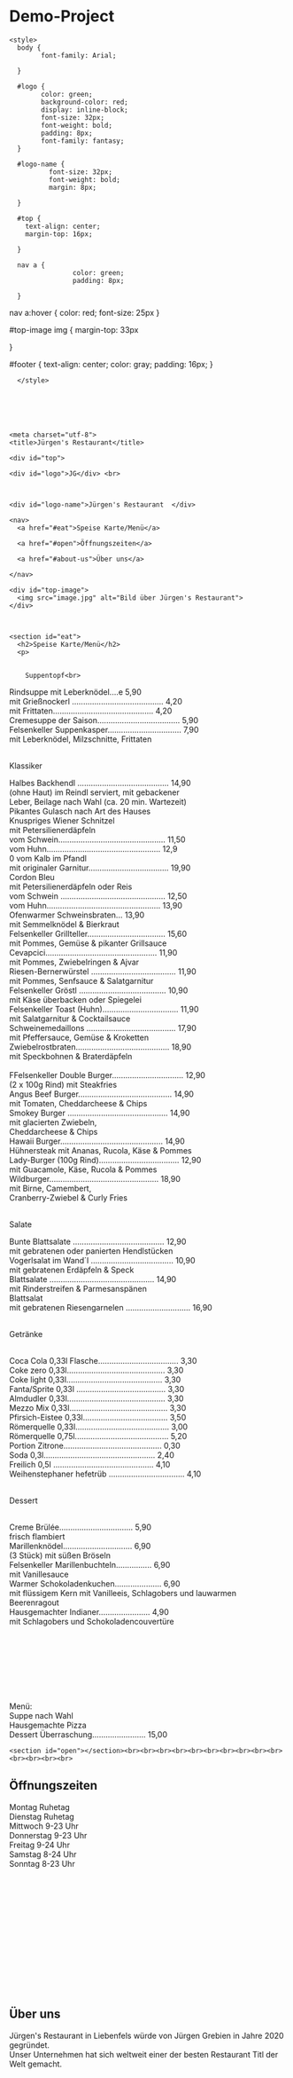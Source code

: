 # Demo-Project



<html lang="de" dir="ltr">

  <head>

    <style>
      body {
            font-family: Arial;

      }

      #logo {
            color: green;
            background-color: red;
            display: inline-block;
            font-size: 32px;
            font-weight: bold;
            padding: 8px;
            font-family: fantasy;
      }

      #logo-name {
              font-size: 32px;
              font-weight: bold;
              margin: 8px;

      }

      #top {
        text-align: center;
        margin-top: 16px;

      }

      nav a {
                    color: green;
                    padding: 8px;

      }
nav a:hover {
            color: red;
            font-size: 25px
}

#top-image img {
                margin-top: 33px

}



#footer {
        text-align: center;
        color: gray;
        padding: 16px;
}


      </style>






    <meta charset="utf-8">
    <title>Jürgen's Restaurant</title>
  </head>
  <body>

    <div id="top">

    <div id="logo">JG</div> <br>



    <div id="logo-name">Jürgen's Restaurant  </div>

    <nav>
      <a href="#eat">Speise Karte/Menü</a>

      <a href="#open">Öffnungszeiten</a>

      <a href="#about-us">Über uns</a>

    </nav>

    <div id="top-image">
      <img src="image.jpg" alt="Bild über Jürgen's Restaurant">
    </div>



    <section id="eat">
      <h2>Speise Karte/Menü</h2>
      <p>


        Suppentopf<br>

Rindsuppe mit Leberknödel....e 5,90<br>
mit Grießnockerl ......................................... 4,20<br>
mit Frittaten............................................. 4,20<br>
Cremesuppe der Saison..................................... 5,90<br>
Felsenkeller Suppenkasper................................. 7,90<br>
mit Leberknödel, Milzschnitte, Frittaten<br><br>

Klassiker<br>

Halbes Backhendl ......................................... 14,90<br>
(ohne Haut) im Reindl serviert, mit gebackener<br>
Leber, Beilage nach Wahl (ca. 20 min. Wartezeit)<br>
Pikantes Gulasch nach Art des Hauses<br>
Knuspriges Wiener Schnitzel<br>
mit Petersilienerdäpfeln<br>
vom Schwein................................................ 11,50<br>
vom Huhn................................................... 12,9<br>0
vom Kalb im Pfandl<br>
mit originaler Garnitur.................................... 19,90<br>
Cordon Bleu<br>
mit Petersilienerdäpfeln oder Reis<br>
vom Schwein ............................................... 12,50<br>
vom Huhn................................................... 13,90<br>
Ofenwarmer Schweinsbraten... 13,90<br>
mit Semmelknödel & Bierkraut<br>
Felsenkeller Grillteller................................... 15,60<br>
mit Pommes, Gemüse & pikanter Grillsauce<br>
Cevapcici.................................................. 11,90<br>
mit Pommes, Zwiebelringen & Ajvar<br>
Riesen-Bernerwürstel ...................................... 11,90<br>
mit Pommes, Senfsauce & Salatgarnitur<br>
Felsenkeller Gröstl ....................................... 10,90<br>
mit Käse überbacken oder Spiegelei<br>
Felsenkeller Toast (Huhn).................................. 11,90<br>
mit Salatgarnitur & Cocktailsauce<br>
Schweinemedaillons ........................................ 17,90<br>
mit Pfeffersauce, Gemüse & Kroketten<br>
Zwiebelrostbraten.......................................... 18,90<br>
mit Speckbohnen & Braterdäpfeln<br><br>
FFelsenkeller Double Burger................................ 12,90<br>
(2 x 100g Rind) mit Steakfries<br>
Angus Beef Burger.......................................... 14,90<br>
mit Tomaten, Cheddarcheese & Chips<br>
Smokey Burger ............................................. 14,90<br>
mit glacierten Zwiebeln,<br>
Cheddarcheese & Chips<br>
Hawaii Burger.............................................. 14,90<br>
Hühnersteak mit Ananas, Rucola, Käse & Pommes<br>
Lady-Burger (100g Rind).................................... 12,90<br>
mit Guacamole, Käse, Rucola & Pommes<br>
Wildburger................................................. 18,90<br>
mit Birne, Camembert,<br>
Cranberry-Zwiebel & Curly Fries<br><br>

Salate<br>

Bunte Blattsalate ......................................... 12,90<br>
mit gebratenen oder panierten Hendlstücken<br>
Vogerlsalat im Wand´l ..................................... 10,90<br>
mit gebratenen Erdäpfeln & Speck<br>
Blattsalate ............................................... 14,90<br>
mit Rinderstreifen & Parmesanspänen<br>
Blattsalat<br>
mit gebratenen Riesengarnelen ............................. 16,90<br><br>

Getränke<br><br>

Coca Cola 0,33l Flasche.................................... 3,30<br>
Coke zero 0,33l............................................ 3,30<br>
Coke light 0,33l........................................... 3,30<br>
Fanta/Sprite 0,33l ........................................ 3,30<br>
Almdudler 0,33l............................................ 3,30<br>
Mezzo Mix 0,33l............................................ 3,30<br>
Pfirsich-Eistee 0,33l...................................... 3,50<br>
Römerquelle 0,33l.......................................... 3,00<br>
Römerquelle 0,75l.......................................... 5,20<br>
Portion Zitrone............................................ 0,30<br>
Soda 0,3l.................................................. 2,40<br>
Freilich 0,5l ............................................. 4,10<br>
Weihenstephaner hefetrüb .................................. 4,10<br><br>

Dessert<br><br>

Creme Brülée................................. 5,90<br>
frisch flambiert<br>
Marillenknödel............................... 6,90<br>
(3 Stück) mit süßen Bröseln<br>
Felsenkeller Marillenbuchteln................ 6,90<br>
mit Vanillesauce<br>
Warmer Schokoladenkuchen..................... 6,90<br>
mit flüssigem Kern mit Vanilleeis,
Schlagobers und lauwarmen Beerenragout<br>
Hausgemachter Indianer....................... 4,90<br>
mit Schlagobers und Schokoladencouvertüre<br><br><br><br><br><br><br><br><br>
Menü:<br>
Suppe nach Wahl<br>
Hausgemachte Pizza<br>
Dessert Überraschung........................ 15,00<br>

>

    <section id="open"></section><br><br><br><br><br><br><br><br><br><br><br><br><br><br>
<h2><b>Öffnungszeiten</b></h2>
<p>Montag         Ruhetag<br>
Dienstag          Ruhetag<br>
Mittwoch          9-23 Uhr<br>
Donnerstag        9-23 Uhr<br>
Freitag           9-24 Uhr<br>
Samstag           8-24 Uhr<br>
Sonntag           8-23 Uhr<br><br><br><br><br><br><br><br><br><br><br><br><br><br></p
    <section id="about-us"></section>
<h2><b>Über uns</b></h2>
Jürgen's Restaurant in Liebenfels würde von Jürgen Grebien in Jahre 2020 gegründet.<br>
Unser Unternehmen hat sich weltweit einer der besten Restaurant Titl der Welt gemacht.<br><br><br><br><br><br><br><br><br><br><br><br><br><br></p>
  <div id="footer">
          Copyright 2020 | Jürgen Grebien


